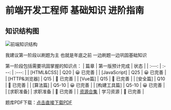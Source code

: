 前端开发工程师  基础知识 进阶指南 
========
## 知识结构图

![前端知识结构](https://raw.github.com/JacksonTian/fks/master/figures/fks.jpg)

我建议第一阶段以刷题为主 也就是年底之前 一边刷题一边巩固基础知识 

第一阶段包括需要巩固掌握的知识点：
| 篇章 | 第一版预计完成 | 状态 |
| :---: | :---: | :---: |
| [HTML&CSS] | Q20 | 😀 已完善 |
| [JavaScript] | Q25 | 😀 已完善 |
| [HTTP&浏览器] | Q15 | 🤔 已完善 |
| [Vue篇] | Q15 | 🤔 已完善 |
| [安全篇] | Q10 | 🤔 已完善 |
| [算法篇] | Q5-10 | 😀 已完善 |
| [构建工具篇] | Q5-10 | 😀 已完善 |
| [求职准备] | 求职准备 | 🤔 已完善 |
| [资源合集](https://github.com/okaychen/FE-Interview-Brochure/blob/master/source.md) | 学习资源 | 🤔 已完善 |

题库PDF下载：[点击直接下载PDF](https://github.com/okaychen/FE-Interview-Brochure/releases/download/v1.0/fe-interview-brochure_v1.0.pdf)
